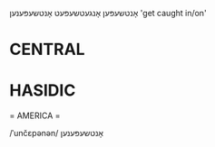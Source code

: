 אָנטשעפּען
אָנגעטשעפּעט
אָנטשעפּענען
'get caught in/on'

CENTRAL
========

HASIDIC
=======
= AMERICA = 

/ˈunčɛpənən/ אָנטשעפּענען